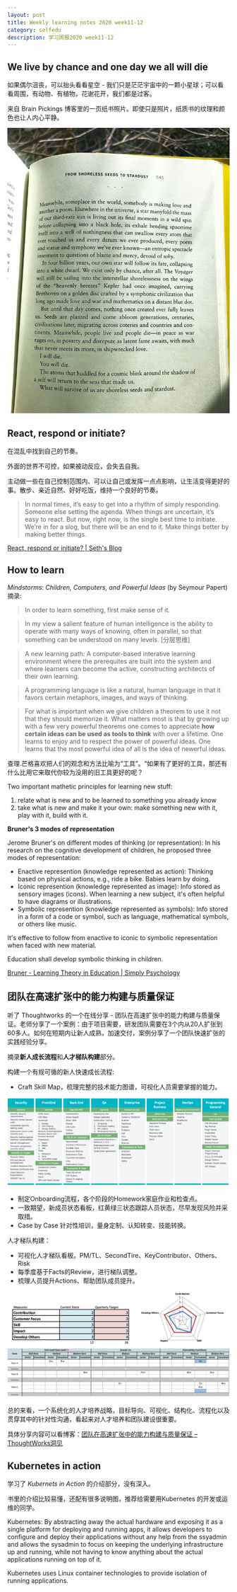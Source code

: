 ```yaml
---
layout: post 
title: Weekly learning notes 2020 week11-12
category: selfedu
description: 学习周报2020 week11-12
---
```


## We live by chance and one day we all will die

如果偶尔沮丧，可以抬头看看星空 - 我们只是茫茫宇宙中的一颗小星球；可以看看周围，有动物、有植物，花谢花开，我们都是过客。

来自 Brain Pickings 博客里的一页纸书照片。即使只是照片，纸质书的纹理和颜色也让人内心平静。

![figureing final page](https://raw.githubusercontent.com/RachyJ/rachyj.github.io/master/images/figuring_final_page.jpg)

## React, respond or initiate?

在混乱中找到自己的节奏。

外面的世界不可控，如果被动反应，会失去自我。

主动做一些在自己控制范围内、可以让自己或发挥一点点影响，让生活变得更好的事。散步、亲近自然、好好吃饭，维持一个良好的节奏。

> In normal times, it’s easy to get into a rhythm of simply responding. Someone else setting the agenda.
> When things are uncertain, it’s easy to react.
> But now, right now, is the single best time to initiate. We’re in for a slog, but there will be an end to it.
> Make things better by making better things.

[React, respond or initiate? | Seth's Blog](https://seths.blog/2020/03/react-respond-or-initiate/)

## How to learn

*Mindstorms: Children, Computers, and Powerful Ideas* (by Seymour Papert) 摘录:  

> In order to learn something, first make sense of it.

> In my view a salient feature of human intelligence is the ability to operate with many ways of knowing, often in parallel, so that something can be understood on many levels. [分层思维]

> A new learning path: A computer-based interative learning environment where the prerequites are built into the system and where learners can become the active, constructing architects of their own learning. 

> A programming language is like a natural, human language in that it favors certain metaphors, images, and ways of thinking.

> For what is important when we give children a theorem to use it not that they should memorize it. What matters most is that by growing up with a few very powerful theorems one comes to appreciate **how certain ideas can be used as tools to think** with over a lifetime. One learns to enjoy and to respect the power of powerful ideas. One learns that the most powerful idea of all is the idea of newerful ideas. 

查理.芒格喜欢把人们的观念和方法比喻为“工具”。“如果有了更好的工具，那还有什么比用它来取代你较为没用的旧工具更好的呢？

Two important mathetic principles for learning new stuff:

1. relate what is new and to be learned to something you already know
2. take what is new and make it your own: make something new with it, play with it, build with it.

**Bruner's 3 modes of representation**

Jerome Bruner's on different modes of thinking (or representation): In his research on the cognitive development of children, he proposed three modes of representation:

- Enactive represention (knowledge represented as action): Thinking based on physical actions, e.g., ride a bike. Babies learn by doing.
- Iconic represention (knowledge represented as image): Info stored as sensory images (icons). When learning a new subject, it's often helpful to have diagrams or illustrations.
- Symbolic represention (knowledge represented as symbols): Info stored in a form of a code or symbol, such as language, mathematical symbols, or others like music. 

It's effective to follow from enactive to iconic to symbolic representation when faced with new material.

Education shall develop symbolic thinking in children. 

[Bruner - Learning Theory in Education | Simply Psychology](https://www.simplypsychology.org/bruner.html)



## 团队在高速扩张中的能力构建与质量保证

听了 Thoughtworks 的一个在线分享 - 团队在高速扩张中的能力构建与质量保证。老师分享了一个案例：由于项目需要，研发团队需要在3个内从20人扩张到60多人。如何在短期内让新人成熟，加速交付，案例分享了一个团队快速扩张的实践经验分享。

摘录**新人成长流程**和**人才梯队构建**部分。

构建一个有规可循的新人快速成长流程:

- Craft Skill Map，梳理完整的技术能力图谱，可视化人员需要掌握的能力。

![](https://raw.githubusercontent.com/RachyJ/rachyj.github.io/master/images/Skill-Map.png)

- 制定Onboarding流程，各个阶段的Homework家庭作业和检查点。
- 一致期望，新成员状态看板，红黄绿三状态跟踪人员状态，尽早发现风险并采取措。
- Case by Case 针对性培训，量身定制、认知转变、技能转换。

人才梯队构建：

- 可视化人才梯队看板。PM/TL、SecondTire、KeyContributor、Others、Risk
- 每季度基于Facts的Review，进行梯队调整。
- 梳理人员提升Actions、帮助团队成员提升。

![](https://raw.githubusercontent.com/RachyJ/rachyj.github.io/master/images/Talent-Kanban.png)

总的来看，一个系统化的人才培养战略，目标导向、可视化、结构化、流程化以及贯穿其中的针对性沟通，看起来对人才培养和团队建设很重要。

具体分享内容可以看博客：[团队在高速扩张中的能力构建与质量保证 – ThoughtWorks洞见](https://insights.thoughtworks.cn/capacity-building-and-quality-assurance/)


## Kubernetes in action

学习了 *Kubernets in Action* 的介绍部分，没有深入。

书里的介绍比较易懂，还配有很多说明图，推荐给需要用Kubernetes 的开发或运维的同学。

Kubernetes: By abstracting away the actual hardware and exposing it as a single platform for deploying and running apps, it allows developers to configure and deploy their applications without any help from the ssyadmin and allows the sysadmin to focus on keeping the underlying infrastructure up and running, while not having to know anything about the actual applications running on top of it. 

Kubernetes uses Linux container technologies to provide isolation of running applications.



